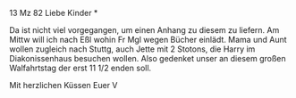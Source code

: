  13 Mz 82
Liebe Kinder <Marie>*

Da ist nicht viel vorgegangen, um einen Anhang zu diesem zu liefern. Am Mittw will ich nach Eßl wohin Fr Mgl wegen Bücher einlädt. Mama und Aunt wollen zugleich nach Stuttg, auch Jette mit 2 Stotons, die Harry im Diakonissenhaus besuchen wollen. Also gedenket unser an diesem großen Walfahrtstag der erst 11 1/2 enden soll.

 Mit herzlichen Küssen
 Euer V

